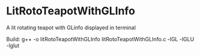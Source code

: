 # LitRotoTeapotWithGLInfo
A lit rotating teapot with GLinfo displayed in terminal

Build: g++ -o litRotoTeapotWithGLInfo litRotoTeapotWithGLInfo.c -lGL -lGLU -lglut
